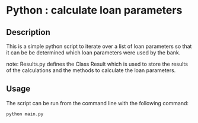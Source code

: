 # Python : calculate loan parameters

## Description
This is a simple python script to iterate over a list of loan parameters so that it can be be determined
which loan parameters were used by the bank.

note: Results.py defines the Class Result which is used to store the results of the calculations and
the methods to calculate the loan parameters.

## Usage
The script can be run from the command line with the following command:
```
python main.py
```
